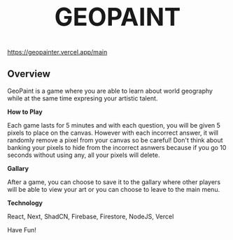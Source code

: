 # **<h1 align=center> GEOPAINT </h1>**

https://geopainter.vercel.app/main

## Overview

GeoPaint is a game where you are able to learn about world geography while at the same time expresing your artistic talent. 

**How to Play**

Each game lasts for 5 minutes and with each question, you will be given 5 pixels to place on the canvas. However with each incorrect answer, it will randomly remove a pixel from your canvas so be careful! Don't think about banking your pixels to hide from the incorrect asnwers because if you go 10 seconds without using any, all your pixels will delete.

**Gallary**

After a game, you can choose to save it to the gallary where other players will be able to view your art or you can choose to leave to the main menu.

**Technology**

React, Next, ShadCN, Firebase, Firestore, NodeJS, Vercel

Have Fun!

